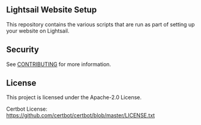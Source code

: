 ## Lightsail Website Setup

This repository contains the various scripts that are run as part of setting up your website on Lightsail.

## Security

See [CONTRIBUTING](CONTRIBUTING.md#security-issue-notifications) for more information.

## License

This project is licensed under the Apache-2.0 License.

Certbot License: https://github.com/certbot/certbot/blob/master/LICENSE.txt

